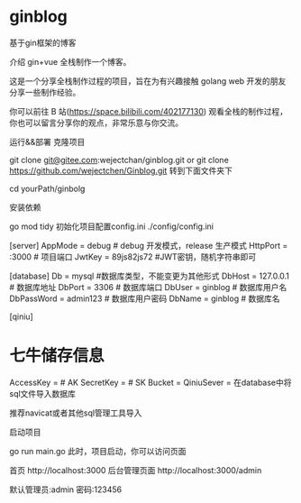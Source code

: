 # ginblog
基于gin框架的博客

介绍
gin+vue 全栈制作一个博客。

这是一个分享全栈制作过程的项目，旨在为有兴趣接触 golang web 开发的朋友分享一些制作经验。

你可以前往 B 站(https://space.bilibili.com/402177130) 观看全栈的制作过程，你也可以留言分享你的观点，非常乐意与你交流。

运行&&部署
克隆项目

git clone git@gitee.com:wejectchan/ginblog.git
or
git clone https://github.com/wejectchen/Ginblog.git
转到下面文件夹下

cd yourPath/ginbolg

安装依赖

go mod tidy
初始化项目配置config.ini
./config/config.ini

[server]
AppMode = debug # debug 开发模式，release 生产模式
HttpPort = :3000 # 项目端口
JwtKey = 89js82js72 #JWT密钥，随机字符串即可

[database]
Db = mysql #数据库类型，不能变更为其他形式
DbHost = 127.0.0.1 # 数据库地址
DbPort = 3306 # 数据库端口
DbUser = ginblog # 数据库用户名
DbPassWord = admin123 # 数据库用户密码
DbName = ginblog # 数据库名

[qiniu]
# 七牛储存信息
AccessKey = # AK
SecretKey = # SK
Bucket = 
QiniuSever =
在database中将sql文件导入数据库

推荐navicat或者其他sql管理工具导入

启动项目

 go run main.go
此时，项目启动，你可以访问页面

首页
http://localhost:3000
后台管理页面
http://localhost:3000/admin

默认管理员:admin  密码:123456
